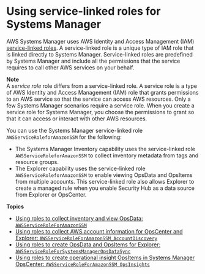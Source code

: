 # Using service\-linked roles for Systems Manager<a name="using-service-linked-roles"></a>

AWS Systems Manager uses AWS Identity and Access Management \(IAM\) [service\-linked roles](https://docs.aws.amazon.com/IAM/latest/UserGuide/id_roles_terms-and-concepts.html#iam-term-service-linked-role)\. A service\-linked role is a unique type of IAM role that is linked directly to Systems Manager\. Service\-linked roles are predefined by Systems Manager and include all the permissions that the service requires to call other AWS services on your behalf\.

**Note**  
A *service role* role differs from a service\-linked role\. A service role is a type of AWS Identity and Access Management \(IAM\) role that grants permissions to an AWS service so that the service can access AWS resources\. Only a few Systems Manager scenarios require a service role\. When you create a service role for Systems Manager, you choose the permissions to grant so that it can access or interact with other AWS resources\.

You can use the Systems Manager service\-linked role `AWSServiceRoleforAmazonSSM` for the following:
+ The Systems Manager Inventory capability uses the service\-linked role `AWSServiceRoleforAmazonSSM` to collect inventory metadata from tags and resource groups\.
+ The Explorer capability uses the service\-linked role `AWSServiceRoleforAmazonSSM` to enable viewing OpsData and OpsItems from multiple accounts\. This service\-linked role also allows Explorer to create a managed rule when you enable Security Hub as a data source from Explorer or OpsCenter\.

**Topics**
+ [Using roles to collect inventory and view OpsData: `AWSServiceRoleForAmazonSSM`](using-service-linked-roles-service-action-1.md)
+ [Using roles to collect AWS account information for OpsCenter and Explorer: `AWSServiceRoleForAmazonSSM_AccountDiscovery`](using-service-linked-roles-service-action-2.md)
+ [Using roles to create OpsData and OpsItems for Explorer: `AWSServiceRoleForSystemsManagerOpsDataSync`](using-service-linked-roles-service-action-3.md)
+ [Using roles to create operational insight OpsItems in Systems Manager OpsCenter: `AWSServiceRoleForAmazonSSM_OpsInsights`](using-service-linked-roles-service-action-4.md)